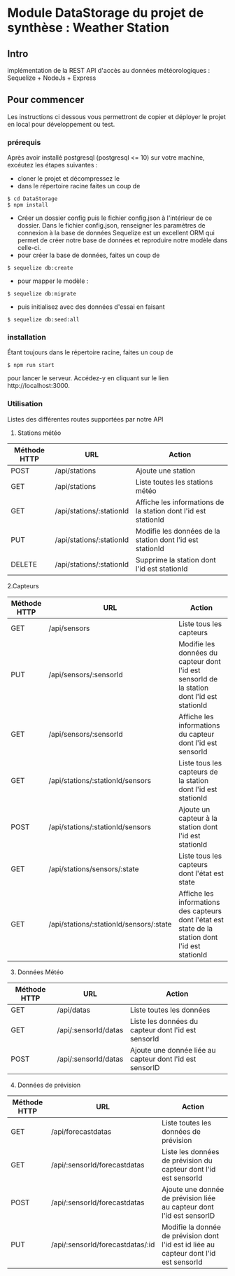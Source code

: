 # Module DataStorage du projet de synthèse : Weather Station
## Intro
implémentation de la REST API d'accès au données météorologiques : Sequelize + NodeJs + Express

## Pour commencer
Les instructions ci dessous vous permettront de copier et déployer le projet en local pour développement ou test.

### prérequis
Après avoir installé postgresql (postgresql <= 10) sur votre machine, excéutez les étapes suivantes : 
- cloner le projet et décompressez le 
- dans le répertoire racine faites un coup de 
```
$ cd DataStorage
$ npm install
```
- Créer un dossier config puis le fichier config.json à l'intérieur de ce dossier. Dans le fichier config.json, renseigner les paramètres de connexion à la base de données
Sequelize est un excellent ORM qui permet de créer notre base de données et reproduire notre modèle dans celle-ci.
- pour créer la base de données, faites un coup de 
```
$ sequelize db:create
```
- pour mapper le modèle :
```
$ sequelize db:migrate
```
- puis initialisez avec des données d'essai en faisant 
```
$ sequelize db:seed:all
```

### installation
Étant toujours dans le répertoire racine, faites un coup de 
```
$ npm run start 
```
pour lancer le serveur. 
Accédez-y en cliquant sur le lien http://localhost:3000. 

### Utilisation
Listes des différentes routes supportées par notre API
1. Stations météo 

Méthode HTTP | URL | Action 
-------------|-----|----------
POST | /api/stations | Ajoute une station
GET  | /api/stations | Liste toutes les stations météo
GET  | /api/stations/:stationId | Affiche les informations de la station dont l'id est stationId
PUT  | /api/stations/:stationId | Modifie les données de la station dont l'id est stationId
DELETE | /api/stations/:stationId | Supprime la station dont l'id est stationId

2.Capteurs

Méthode HTTP | URL | Action 
-------------|-----|----------
GET  | /api/sensors | Liste tous les capteurs
PUT  | /api/sensors/:sensorId | Modifie les données du capteur dont l'id est sensorId de la station dont l'id est stationId
GET  | /api/sensors/:sensorId | Affiche les informations du capteur dont l'id est sensorId
GET | /api/stations/:stationId/sensors | Liste tous les capteurs de la station dont l'id est stationId
POST | /api/stations/:stationId/sensors | Ajoute un capteur à la station dont l'id est stationId
GET  | /api/stations/sensors/:state | Liste tous les capteurs dont l'état est state
GET  | /api/stations/:stationId/sensors/:state | Affiche les informations des capteurs dont l'état est state de la station dont l'id est stationId

3. Données Météo

Méthode HTTP | URL | Action 
-------------|-----|----------
GET  | /api/datas | Liste toutes les données
GET  | /api/:sensorId/datas | Liste les données du capteur dont l'id est sensorId
POST | /api/:sensorId/datas | Ajoute une donnée liée au capteur dont l'id est sensorID

4. Données de prévision

Méthode HTTP | URL | Action 
-------------|-----|----------
GET  | /api/forecastdatas | Liste toutes les données de prévision
GET  | /api/:sensorId/forecastdatas | Liste les données de prévision du capteur dont l'id est sensorId
POST | /api/:sensorId/forecastdatas | Ajoute une donnée de prévision liée au capteur dont l'id est sensorID
PUT  | /api/:sensorId/forecastdatas/:id | Modifie la donnée de prévision dont l'id est id liée au capteur dont l'id est sensorId
